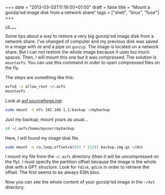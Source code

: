 +++
date = "2013-03-03T11:16:00+01:00"
draft = false
title = "Mount a gunzip'ed image disk from a network share"
tags = ["shell", "linux", "fuse"]
+++

[`cd ..`](/)

Some tips about a way to restore a very big gunzip'ed image disk from a network
share. I've changed of computer and my previous disk was saved in a image with
`dd` and a pipe on `gunzip`. The image is located on a network share. But I can
not restore the whole image because it uses too much spaces. Then, I will mount
this one but it was compressed. The solution is `mountavfs`. You can use this
command in order to open compressed files on the fly.

The steps are something like this:

```sh
avfsd -o allow_root ~/.avfs
mountavfs
```

Look at [avf.sourceforge.net](http://avf.sourceforge.net)

```sh
sudo mount -t nfs 192.168.1.1:backup ~/mybackup
```

Just my backup; mount yours as usual...

```sh
cd ~/.avfs/home/myuser/mybackup
```

Here, I will found my image disk file.

```sh
sudo mount -o ro,loop,offset=$((63 * 512)) backup.img.gz ~/dst
```

I mount my file from the `~/.avfs` directory (then it will be uncompressed on
the fly). I must specify the partition offset because the image is the whole
disk with a GPT structure. Look for `fdisk`, `gdisk` in order to retrieve the
offset. The first seems to be always 63th bloc.

Now you can see the whole content of your gunzip'ed image in the `~/dst`
directory.
